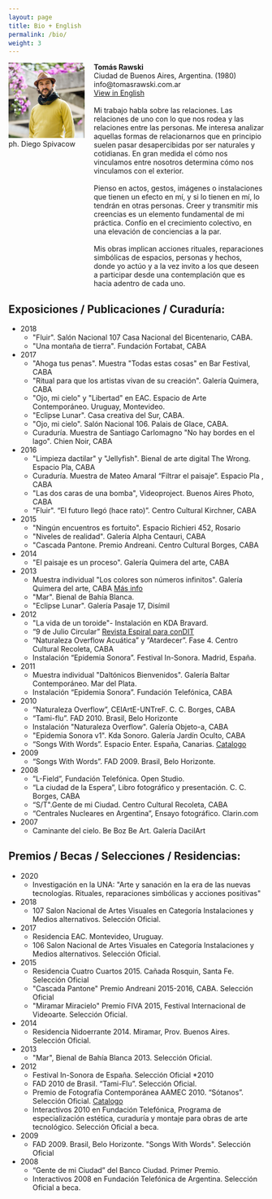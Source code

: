 ```yaml
---
layout: page
title: Bio + English
permalink: /bio/
weight: 3
---
```

<div class="grid" style="display: flex;">
    <div class="col-1-2"  style="flex: 1;">
       <div class="content" style="    padding-right: 18px;">
           <img width="100%" src="/assets/30_TOMI.jpg">ph. Diego Spivacow
       </div>
    </div>
    <div class="col-1-2" style="flex: 2;">
       <div class="content">
           <strong>Tomás Rawski</strong><br>
Ciudad de Buenos Aires, Argentina. (1980)<br>
info@tomasrawski.com.ar<br>
<a href="https://docs.google.com/document/d/1yMcVUv115MYn-Zb3R1XTn79RWLaIb0P5M1a4Mb6v264/edit?usp=sharing">View in English</a><br>
<br>
Mi trabajo habla sobre las relaciones. Las relaciones de uno con lo que nos rodea y las relaciones entre las personas. Me interesa analizar aquellas formas de relacionarnos que en principio suelen pasar desapercibidas por ser naturales y cotidianas. En gran medida el cómo nos vinculamos entre nosotros determina cómo nos vinculamos con el exterior.<br>
<br>
Pienso en actos, gestos, imágenes o instalaciones que tienen un efecto en mí, y si lo tienen en mí, lo tendrán en otras personas. Creer y transmitir mis creencias es un elemento fundamental de mi práctica. Confío en el crecimiento colectivo, en una elevación de conciencias a la par.<br>
<br>
Mis obras implican acciones rituales, reparaciones simbólicas de espacios, personas y hechos, donde yo actúo y a la vez invito a los que deseen a participar desde una contemplación que es hacia adentro de cada uno.<br>
       </div>
    </div>
</div>



## Exposiciones / Publicaciones / Curaduría:
* 2018
  * "Fluir". Salón Nacional 107 Casa Nacional del Bicentenario, CABA.
  * "Una montaña de tierra". Fundación Fortabat, CABA
* 2017
  * "Ahoga tus penas". Muestra "Todas estas cosas" en Bar Festival, CABA
  * "Ritual para que los artistas vivan de su creación". Galería Quimera, CABA
  * "Ojo, mi cielo" y "Libertad" en EAC. Espacio de Arte Contemporáneo. Uruguay, Montevideo.
  * "Eclipse Lunar". Casa creativa del Sur, CABA.
  * "Ojo, mi cielo". Salón Nacional 106. Palais de Glace, CABA.
  * Curaduría. Muestra de Santiago Carlomagno "No hay bordes en el lago". Chien Noir, CABA
* 2016
  * "Limpieza dactilar" y "Jellyfish". Bienal de arte digital The Wrong. Espacio Pla, CABA
  * Curaduría. Muestra de Mateo Amaral “Filtrar el paisaje”. Espacio Pla , CABA
  * "Las dos caras de una bomba", Videoproject. Buenos Aires Photo, CABA
  * "Fluir". “El futuro llegó (hace rato)”. Centro Cultural Kirchner, CABA 
* 2015
  * "Ningún encuentros es fortuito". Espacio Richieri 452, Rosario
  * "Niveles de realidad". Galería Alpha Centauri, CABA
  * "Cascada Pantone. Premio Andreani. Centro Cultural Borges, CABA
* 2014
  * "El paisaje es un proceso". Galería Quimera del arte, CABA
* 2013
  * Muestra individual "Los colores son números infinitos". Galería Quimera del arte, CABA [Más info](http://www.tomasrawski.com.ar/index.php/muestras/quimera-del-arte-2013/)
  * "Mar". Bienal de Bahía Blanca.
  * "Eclipse Lunar". Galería Pasaje 17, Disímil 
* 2012
  * "La vida de un toroide"- Instalación en KDA Bravard.
  * “9 de Julio Circular” [Revista Espiral para conDIT](http://issuu.com/condit/docs/espiral_01?mode=window&backgroundColor#222222)
  * “Naturaleza Overflow Acuática” y “Atardecer”. Fase 4. Centro Cultural Recoleta, CABA
  * Instalación “Epidemia Sonora”. Festival In-Sonora. Madrid, España.
* 2011
  * Muestra individual "Daltónicos Bienvenidos". Galería Baltar Contemporáneo. Mar del Plata.
  * Instalación “Epidemia Sonora”. Fundación Telefónica, CABA
* 2010
  * “Naturaleza Overflow”, CEIArtE-UNTreF. C. C. Borges, CABA
  * “Tami-flu”. FAD 2010. Brasil, Belo Horizonte
  * Instalación "Naturaleza Overflow". Galería Objeto-a, CABA
  * "Epidemia Sonora v1". Kda Sonoro. Galería Jardín Oculto, CABA
  * “Songs With Words”. Espacio Enter. España, Canarias. [Catalogo](http://issuu.com/espacioenter/docs/espacioentercanarias22sept-27sept)
* 2009
  * “Songs With Words”. FAD 2009. Brasil, Belo Horizonte.
* 2008
  * ”L-Field”, Fundación Telefónica. Open Studio.
  * “La ciudad de la Espera”, Libro fotográfico y presentación. C. C. Borges, CABA
  * “S/T".Gente de mi Ciudad. Centro Cultural Recoleta, CABA
  * “Centrales Nucleares en Argentina”, Ensayo fotográfico. Clarin.com
* 2007
  * Caminante del cielo. Be Boz Be Art. Galería DacilArt

## Premios / Becas / Selecciones / Residencias:
* 2020
	* Investigación en la UNA: "Arte y sanación en la era de las nuevas tecnologías. Rituales, reparaciones simbólicas y acciones positivas"
* 2018
	* 107 Salon Nacional de Artes Visuales en Categoría Instalaciones y Medios alternativos. Selección Oficial.
* 2017
	* Residencia EAC. Montevideo, Uruguay.
	* 106 Salon Nacional de Artes Visuales en Categoría Instalaciones y Medios alternativos. Selección Oficial.
* 2015
	* Residencia Cuatro Cuartos 2015. Cañada Rosquin, Santa Fe. Selección Oficial
	* "Cascada Pantone" Premio Andreani 2015-2016, CABA. Selección Oficial
	* "Miramar Miracielo" Premio FIVA 2015, Festival Internacional de Videoarte. Selección Oficial.
* 2014
	* Residencia Nidoerrante 2014. Miramar, Prov. Buenos Aires. Selección Oficial.
* 2013
	* "Mar", Bienal de Bahía Blanca 2013. Selección Oficial.
* 2012
	* Festival In-Sonora de España. Selección Oficial
*2010
	* FAD 2010 de Brasil. “Tami-Flu”. Selección Oficial.
	* Premio de Fotografía Contemporánea AAMEC 2010. “Sótanos”. Selección Oficial. [Catalogo](http://www.tomasrawski.com.ar/catalogoCaraffa2010.jpg)
	* Interactivos 2010 en Fundación Telefónica, Programa de especialización estética, curaduría y montaje para obras de arte tecnológico. Selección Oficial a beca.
* 2009 
	* FAD 2009. Brasil, Belo Horizonte. "Songs With Words". Selección Oficial
* 2008
	* “Gente de mi Ciudad” del Banco Ciudad. Primer Premio.
	* Interactivos 2008 en Fundación Telefónica de Argentina. Selección Oficial a beca.